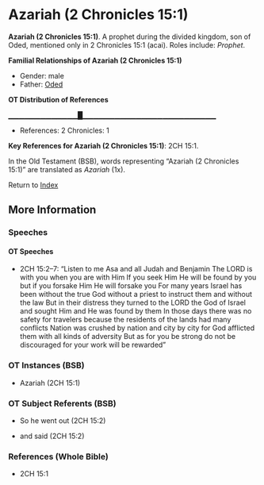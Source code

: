 # Azariah (2 Chronicles 15:1)
**Azariah (2 Chronicles 15:1)**. 
A prophet during the divided kingdom, son of Oded, mentioned only in 2 Chronicles 15:1 (acai). 
Roles include: 
_Prophet_. 




**Familial Relationships of Azariah (2 Chronicles 15:1)**


* Gender: male
* Father: [Oded](Oded.md)


**OT Distribution of References**

▁▁▁▁▁▁▁▁▁▁▁▁▁█▁▁▁▁▁▁▁▁▁▁▁▁▁▁▁▁▁▁▁▁▁▁▁▁▁
* References: 2 Chronicles: 1



**Key References for Azariah (2 Chronicles 15:1)**: 
2CH 15:1. 


In the Old Testament (BSB), words representing “Azariah (2 Chronicles 15:1)” are translated as 
*Azariah* (1x). 




Return to [Index](00-Index.md)

## More Information

### Speeches

#### OT Speeches

* 2CH 15:2–7: “Listen to me Asa and all Judah and Benjamin The LORD is with you when you are with Him If you seek Him He will be found by you but if you forsake Him He will forsake you For many years Israel has been without the true God without a priest to instruct them and without the law But in their distress they turned to the LORD the God of Israel and sought Him and He was found by them In those days there was no safety for travelers because the residents of the lands had many conflicts Nation was crushed by nation and city by city for God afflicted them with all kinds of adversity But as for you be strong do not be discouraged for your work will be rewarded”

### OT Instances (BSB)

* Azariah (2CH 15:1)



### OT Subject Referents (BSB)

* So he went out (2CH 15:2)

* and said (2CH 15:2)



### References (Whole Bible)

* 2CH 15:1



